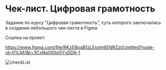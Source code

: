 # Чек-лист. Цифровая грамотность

Задание по курсу "Цифровая грамотность", суть которого заключалась в создании небольшого чек-листа в Figma.

Ссылка на проект:

https://www.figma.com/file/RKzEBpqB1zLEsmh6ENRZzt/Untitled?node-id=0%3A1&t=3CxNq0IDte5YyDDA-1

![checkList](https://user-images.githubusercontent.com/120313863/230912872-662a06ad-2573-4847-a1d0-a072685c30e5.png)
